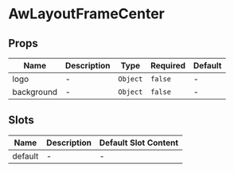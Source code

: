 # AwLayoutFrameCenter

## Props

<!-- @vuese:AwLayoutFrameCenter:props:start -->
|Name|Description|Type|Required|Default|
|---|---|---|---|---|
|logo|-|`Object`|`false`|-|
|background|-|`Object`|`false`|-|

<!-- @vuese:AwLayoutFrameCenter:props:end -->

## Slots

<!-- @vuese:AwLayoutFrameCenter:slots:start -->
|Name|Description|Default Slot Content|
|---|---|---|
|default|-|-|

<!-- @vuese:AwLayoutFrameCenter:slots:end -->

